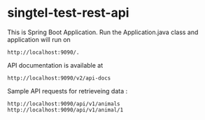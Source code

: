 # singtel-test-rest-api

This is Spring Boot Application. Run the Application.java class and application will run on 

    http://localhost:9090/.

API documentation is available at 
    
    http://localhost:9090/v2/api-docs

Sample API requests for retrieveing data : 

    http://localhost:9090/api/v1/animals
    http://localhost:9090/api/v1/animal/1

